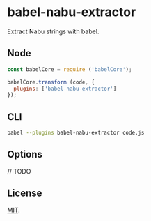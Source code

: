 # babel-nabu-extractor

Extract Nabu strings with babel.

## Node

```js
const babelCore = require ('babelCore');

babelCore.transform (code, {
  plugins: ['babel-nabu-extractor']
});
```

## CLI

```sh
babel --plugins babel-nabu-extractor code.js
```

## Options

// TODO

## License

[MIT](LICENSE).
